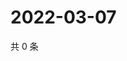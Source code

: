 # 2022-03-07

共 0 条

<!-- BEGIN WEIBO -->
<!-- 最后更新时间 Mon Mar 07 2022 20:25:34 GMT+0800 (China Standard Time) -->

<!-- END WEIBO -->
